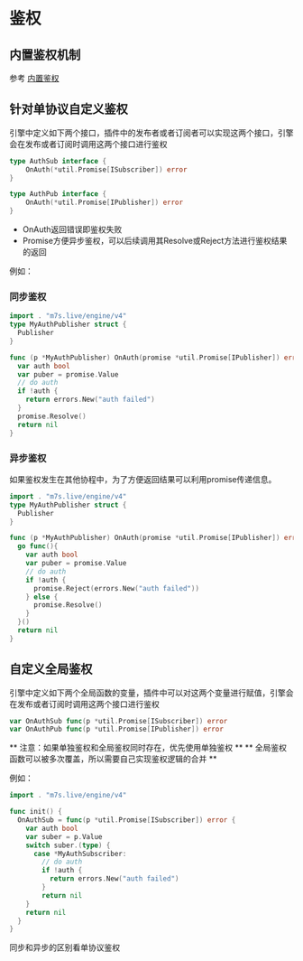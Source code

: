 # 鉴权

## 内置鉴权机制

参考 [内置鉴权](https://m7s.live/guide/authentication.html)

## 针对单协议自定义鉴权

引擎中定义如下两个接口，插件中的发布者或者订阅者可以实现这两个接口，引擎会在发布或者订阅时调用这两个接口进行鉴权
```go
type AuthSub interface {
	OnAuth(*util.Promise[ISubscriber]) error
}

type AuthPub interface {
	OnAuth(*util.Promise[IPublisher]) error
}
```
- OnAuth返回错误即鉴权失败
- Promise方便异步鉴权，可以后续调用其Resolve或Reject方法进行鉴权结果的返回

例如：
### 同步鉴权
```go
import . "m7s.live/engine/v4"
type MyAuthPublisher struct {
  Publisher
}

func (p *MyAuthPublisher) OnAuth(promise *util.Promise[IPublisher]) error {
  var auth bool
  var puber = promise.Value
  // do auth
  if !auth {
    return errors.New("auth failed")
  }
  promise.Resolve()
  return nil
}

```
### 异步鉴权
如果鉴权发生在其他协程中，为了方便返回结果可以利用promise传递信息。
```go
import . "m7s.live/engine/v4"
type MyAuthPublisher struct {
  Publisher
}

func (p *MyAuthPublisher) OnAuth(promise *util.Promise[IPublisher]) error {
  go func(){
    var auth bool
    var puber = promise.Value
    // do auth
    if !auth {
      promise.Reject(errors.New("auth failed"))
    } else {
      promise.Resolve()
    }
  }()
  return nil
}

```

## 自定义全局鉴权
引擎中定义如下两个全局函数的变量，插件中可以对这两个变量进行赋值，引擎会在发布或者订阅时调用这两个接口进行鉴权
```go
var OnAuthSub func(p *util.Promise[ISubscriber]) error
var OnAuthPub func(p *util.Promise[IPublisher]) error
```
** 注意：如果单独鉴权和全局鉴权同时存在，优先使用单独鉴权 **
** 全局鉴权函数可以被多次覆盖，所以需要自己实现鉴权逻辑的合并 **

例如：
```go
import . "m7s.live/engine/v4"

func init() {
  OnAuthSub = func(p *util.Promise[ISubscriber]) error {
    var auth bool
    var suber = p.Value
    switch suber.(type) {
      case *MyAuthSubscriber:
        // do auth
        if !auth {
          return errors.New("auth failed")
        }
        return nil
    }
    return nil
  }
}

```
同步和异步的区别看单协议鉴权
